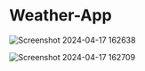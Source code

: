 # Weather-App
![Screenshot 2024-04-17 162638](https://github.com/vineetvermacode/Weather-App/assets/131396163/811ee478-5556-4903-b8a8-99aca4eb91f4)

![Screenshot 2024-04-17 162709](https://github.com/vineetvermacode/Weather-App/assets/131396163/b9f7419e-d33e-47ec-8e72-49d82339f149)
